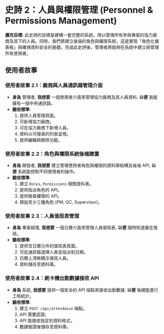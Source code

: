 # 史詩 2：人員與權限管理 (Personnel & Permissions Management)

**擴充目標**: 此史詩的目標是建構一套完整的系統，用以管理所有參與專案的協力廠商及其下的人員。同時，我們將建立後端的角色與權限系統，這是實現「角色化儀表板」與確保資料安全的基礎。完成此史詩後，管理者將能夠在系統中建立與管理所有使用者。

## 使用者故事

### 使用者故事 2.1：廠商與人員通訊錄管理介面
* **身為** 管理者, **我想要** 一個使用者介面來管理協力廠商及其人員資料, **以便** 我能擁有一個中央通訊錄。
* **驗收標準**: 
  1. 提供人員管理頁面。 
  2. 可新增協力廠商。 
  3. 可在協力廠商下新增人員。 
  4. 資料以可搜尋的列表呈現。 
  5. 提供編輯與刪除功能。

### 使用者故事 2.2：角色與權限系統後端建置
* **身為** 開發者, **我想要** 建立管理使用者角色與權限的資料庫結構及後端 API, **以便** 系統能控制不同使用者的操作。
* **驗收標準**: 
  1. 建立 `Roles`, `Permissions` 相關資料表。 
  2. 提供指派角色的 API。 
  3. 提供檢查權限的 API。 
  4. 預設至少三種角色 (PM, QC, Supervisor)。

### 使用者故事 2.3：人員值班表管理
* **身為** 專案經理, **我想要** 一個日曆介面來管理人員值班表, **以便** 隨時知道誰在值班。
* **驗收標準**: 
  1. 提供含日曆元件的值班表頁面。 
  2. 可從通訊錄選擇人員並指派到日期。 
  3. 日曆上清晰顯示值班人員。 
  4. 資料儲存至資料庫。

### 使用者故事 2.4：刷卡機出勤數據接收 API
* **身為** 系統, **我想要** 提供一個安全的 API 端點來接收出勤數據, **以便** 後續能進行工時統計。
* **驗收標準**: 
  1. 建立 `POST /api/attendance` 端點。 
  2. API 需要認證。 
  3. API 能接收指定的資料格式。 
  4. 數據驗證後儲存至資料庫。